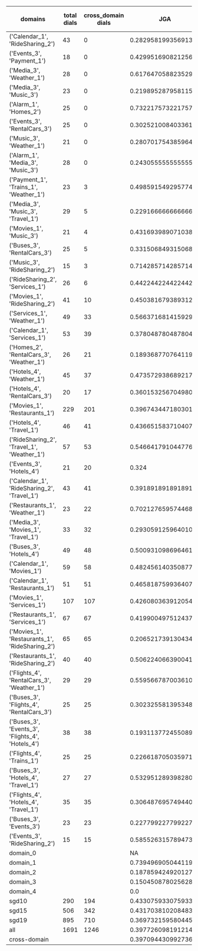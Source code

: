 | domains                                          |   total dials |   cross_domain dials | JGA                 | RSA                | TA                 | CDTA                 |   total turns |   cross-domain turns |
|--------------------------------------------------|---------------|----------------------|---------------------|--------------------|--------------------|----------------------|---------------|----------------------|
| ('Calendar_1', 'RideSharing_2')                  |            43 |                    0 | 0.2829581993569132  | 0.6360568086883874 | 0.7620578778135049 | NA                   |           311 |                    0 |
| ('Events_3', 'Payment_1')                        |            18 |                    0 | 0.42995169082125606 | 0.8337645185635142 | 0.7971014492753623 | NA                   |           207 |                    0 |
| ('Media_3', 'Weather_1')                         |            28 |                    0 | 0.6176470588235294  | 0.8454624781849911 | 0.8676470588235294 | NA                   |           204 |                    0 |
| ('Media_3', 'Music_3')                           |            23 |                    0 | 0.2198952879581152  | 0.6196856090502498 | 0.6178010471204188 | NA                   |           191 |                    0 |
| ('Alarm_1', 'Homes_2')                           |            25 |                    0 | 0.7322175732217573  | 0.9395293790030634 | 0.8870292887029289 | NA                   |           239 |                    0 |
| ('Events_3', 'RentalCars_3')                     |            25 |                    0 | 0.3025210084033613  | 0.8168151986901989 | 0.6974789915966386 | NA                   |           357 |                    0 |
| ('Music_3', 'Weather_1')                         |            21 |                    0 | 0.2807017543859649  | 0.7038439472174407 | 0.7602339181286549 | NA                   |           171 |                    0 |
| ('Alarm_1', 'Media_3', 'Music_3')                |            28 |                    0 | 0.24305555555555555 | 0.6426254403276459 | 0.65625            | NA                   |           288 |                    0 |
| ('Payment_1', 'Trains_1', 'Weather_1')           |            23 |                    3 | 0.49859154929577465 | 0.9162798296570228 | 0.8309859154929577 | 0.6666666666666666   |           355 |                    3 |
| ('Media_3', 'Music_3', 'Travel_1')               |            29 |                    5 | 0.22916666666666666 | 0.7396716740722192 | 0.7239583333333334 | 0.4                  |           384 |                    5 |
| ('Movies_1', 'Music_3')                          |            21 |                    4 | 0.43169398907103823 | 0.7935071154898741 | 0.7377049180327869 | 0.25                 |           183 |                    4 |
| ('Buses_3', 'RentalCars_3')                      |            25 |                    5 | 0.3315068493150685  | 0.8210018725557799 | 0.7232876712328767 | 0.0                  |           365 |                    5 |
| ('Music_3', 'RideSharing_2')                     |            15 |                    3 | 0.7142857142857143  | 0.9367527862208715 | 0.8707482993197279 | 0.6666666666666666   |           147 |                    3 |
| ('RideSharing_2', 'Services_1')                  |            26 |                    6 | 0.44224422442244227 | 0.847077546296297  | 0.8052805280528053 | 0.0                  |           303 |                    6 |
| ('Movies_1', 'RideSharing_2')                    |            41 |                   10 | 0.45038167938931295 | 0.8570073818057693 | 0.816793893129771  | 0.2                  |           393 |                   10 |
| ('Services_1', 'Weather_1')                      |            49 |                   33 | 0.5663716814159292  | 0.8372540800357703 | 0.831858407079646  | 0.5416666666666666   |           452 |                   48 |
| ('Calendar_1', 'Services_1')                     |            53 |                   39 | 0.3780487804878049  | 0.7716909413337997 | 0.7317073170731707 | 0.08163265306122448  |           574 |                   49 |
| ('Homes_2', 'RentalCars_3', 'Weather_1')         |            26 |                   21 | 0.1893687707641196  | 0.7431035446035436 | 0.6445182724252492 | 0.18181818181818182  |           301 |                   22 |
| ('Hotels_4', 'Weather_1')                        |            45 |                   37 | 0.47357293868921774 | 0.8456384637188208 | 0.7293868921775899 | 0.43243243243243246  |           473 |                   37 |
| ('Hotels_4', 'RentalCars_3')                     |            20 |                   17 | 0.36015325670498083 | 0.7967384690276259 | 0.7854406130268199 | 0.17647058823529413  |           261 |                   17 |
| ('Movies_1', 'Restaurants_1')                    |           229 |                  201 | 0.3967434471803018  | 0.8317038267925558 | 0.7331215250198571 | 0.20446096654275092  |          2518 |                  269 |
| ('Hotels_4', 'Travel_1')                         |            46 |                   41 | 0.43665158371040724 | 0.7924536720589357 | 0.7647058823529411 | 0.36585365853658536  |           442 |                   41 |
| ('RideSharing_2', 'Travel_1', 'Weather_1')       |            57 |                   53 | 0.5466417910447762  | 0.8443089063582421 | 0.8544776119402985 | 0.5769230769230769   |           536 |                   78 |
| ('Events_3', 'Hotels_4')                         |            21 |                   20 | 0.324               | 0.7078477898098146 | 0.672              | 0.55                 |           250 |                   20 |
| ('Calendar_1', 'RideSharing_2', 'Travel_1')      |            43 |                   41 | 0.3918918918918919  | 0.7178486394557833 | 0.795045045045045  | 0.43902439024390244  |           444 |                   41 |
| ('Restaurants_1', 'Weather_1')                   |            23 |                   22 | 0.7021276595744681  | 0.9178842762176094 | 0.8723404255319149 | 0.6956521739130435   |           235 |                   23 |
| ('Media_3', 'Movies_1', 'Travel_1')              |            33 |                   32 | 0.2930591259640103  | 0.7671176532362518 | 0.8200514138817481 | 0.625                |           389 |                   32 |
| ('Buses_3', 'Hotels_4')                          |            49 |                   48 | 0.5009310986964618  | 0.8428892199073063 | 0.7988826815642458 | 0.4375               |           537 |                   48 |
| ('Calendar_1', 'Movies_1')                       |            59 |                   58 | 0.4824561403508772  | 0.8390908823190836 | 0.7403508771929824 | 0.014492753623188406 |           570 |                   69 |
| ('Calendar_1', 'Restaurants_1')                  |            51 |                   51 | 0.465818759936407   | 0.8701800350790246 | 0.7329093799682035 | 0.06666666666666667  |           629 |                   60 |
| ('Movies_1', 'Services_1')                       |           107 |                  107 | 0.42608036391205456 | 0.8314629946982904 | 0.7399545109931767 | 0.2676767676767677   |          1319 |                  198 |
| ('Restaurants_1', 'Services_1')                  |            67 |                   67 | 0.4199004975124378  | 0.8337287312595952 | 0.7253731343283583 | 0.3333333333333333   |          1005 |                  132 |
| ('Movies_1', 'Restaurants_1', 'RideSharing_2')   |            65 |                   65 | 0.20652173913043478 | 0.8084809426847972 | 0.6594202898550725 | 0.13872832369942195  |          1104 |                  173 |
| ('Restaurants_1', 'RideSharing_2')               |            40 |                   40 | 0.5062240663900415  | 0.87697680289473   | 0.7987551867219918 | 0.0                  |           482 |                   40 |
| ('Flights_4', 'RentalCars_3', 'Weather_1')       |            29 |                   29 | 0.5595667870036101  | 0.9028404703956169 | 0.7870036101083032 | 0.6607142857142857   |           277 |                   56 |
| ('Buses_3', 'Flights_4', 'RentalCars_3')         |            25 |                   25 | 0.3023255813953488  | 0.7908870425433626 | 0.6843853820598007 | 0.0851063829787234   |           301 |                   47 |
| ('Buses_3', 'Events_3', 'Flights_4', 'Hotels_4') |            38 |                   38 | 0.19311377245508982 | 0.6914743572831008 | 0.6511976047904192 | 0.22727272727272727  |           668 |                  132 |
| ('Flights_4', 'Trains_1')                        |            25 |                   25 | 0.22661870503597123 | 0.7704047097305519 | 0.6726618705035972 | 0.04                 |           278 |                   25 |
| ('Buses_3', 'Hotels_4', 'Travel_1')              |            27 |                   27 | 0.5329512893982808  | 0.8701439088650224 | 0.830945558739255  | 0.46296296296296297  |           349 |                   54 |
| ('Flights_4', 'Hotels_4', 'Travel_1')            |            35 |                   35 | 0.30648769574944074 | 0.8248368662303093 | 0.6957494407158836 | 0.29411764705882354  |           447 |                   68 |
| ('Buses_3', 'Events_3')                          |            23 |                   23 | 0.2277992277992278  | 0.731712106514478  | 0.6525096525096525 | 0.0                  |           259 |                   23 |
| ('Events_3', 'RideSharing_2')                    |            15 |                   15 | 0.5855263157894737  | 0.8564869929453264 | 0.7697368421052632 | 0.0                  |           152 |                   15 |
| domain_0                                         |               |                      | NA                  | NA                 | NA                 | NA                   |             0 |                    0 |
| domain_1                                         |               |                      | 0.7394969050441196  | 0.8824908575795122 | 0.8419596997234294 | NA                   |          7593 |                    0 |
| domain_2                                         |               |                      | 0.1878594249201278  | 0.774623569160483  | 0.6684771033013844 | 0.2651162790697674   |          9390 |                 1505 |
| domain_3                                         |               |                      | 0.15045087802562884 | 0.7746630839915833 | 0.7498813478879924 | 0.2687074829931973   |          2107 |                  294 |
| domain_4                                         |               |                      | 0.0                 | 0.6371987293535069 | 0.7                | 0.5185185185185185   |           260 |                   54 |
| sgd10                                            |           290 |                  194 | 0.43307593307593306 | 0.8234163805737433 | 0.7599742599742599 | 0.3760330578512397   |          3108 |                  242 |
| sgd15                                            |           506 |                  342 | 0.4317038102084831  | 0.8064936960770277 | 0.766175413371675  | 0.29867256637168144  |          5564 |                  452 |
| sgd19                                            |           895 |                  710 | 0.36973215958044575 | 0.8117985729210409 | 0.7311294249859525 | 0.24158757549611734  |         10678 |                 1159 |
| all                                              |          1691 |                 1246 | 0.39772609819121446 | 0.8121261943181322 | 0.7458397932816537 | 0.2730706961683756   |         19350 |                 1853 |
| cross-domain                                     |               |                      | 0.39709443099273606 | 0.8171367099596553 | 0.738835082055421  | 0.2730706961683756   |         14868 |                 1853 |
